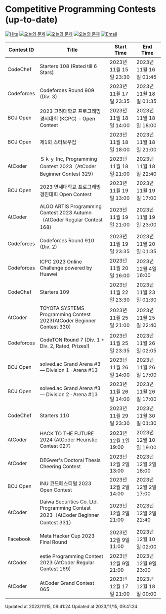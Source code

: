 Competitive Programming Contests (up-to-date)
========
[![Hits](https://hits.seeyoufarm.com/api/count/incr/badge.svg?url=https%3A%2F%2Fgithub.com%2Fika9810%2FCompetitive-Programming-Contests&count_bg=%2379C83D&title_bg=%23555555&icon=&icon_color=%23E7E7E7&title=hits&edge_flat=false)](https://hits.seeyoufarm.com)
[![오늘의 문제](https://img.shields.io/badge/Today's%20ABC-Link-lightpink)](https://github.com/ika9810/Atcoder-Daily-Contests/blob/main/ABC.md) 
[![오늘의 문제](https://img.shields.io/badge/Today's%20ARC-Link-orange)](https://github.com/ika9810/Atcoder-Daily-Contests/blob/main/ARC.md) 
[![오늘의 문제](https://img.shields.io/badge/Today's%20AGC-Link-red)](https://github.com/ika9810/Atcoder-Daily-Contests/blob/main/AGC.md) 
[![Email](https://img.shields.io/badge/Email-ika7204@naver.com-ff69b4)](mailTo:ika7204@naver.com)

 Contest ID | Title | Start Time | End Time |
---|---|---|---|
| CodeChef | Starters 108 (Rated till 6 Stars) | 2023년 11월 15일 23:30 | 2023년 11월 16일 01:45 |
| Codeforces | Codeforces Round 909 (Div. 3) | 2023년 11월 17일 23:35 | 2023년 11월 18일 01:35 |
| BOJ Open | 2023 고려대학교 프로그래밍 경시대회 (KCPC) - Open Contest | 2023년 11월 18일 14:00 | 2023년 11월 18일 18:00 |
| BOJ Open | 제1회 스타보우컵 | 2023년 11월 18일 18:00 | 2023년 11월 18일 21:00 |
| AtCoder | Ｓｋｙ Inc, Programming Contest 2023（AtCoder Beginner Contest 329） | 2023년 11월 18일 21:00 | 2023년 11월 18일 22:40 |
| BOJ Open | 2023 연세대학교 프로그래밍 경진대회 Open Contest | 2023년 11월 19일 13:00 | 2023년 11월 19일 17:00 |
| AtCoder | ALGO ARTIS Programming Contest 2023 Autumn（AtCoder Regular Contest 168） | 2023년 11월 19일 21:00 | 2023년 11월 19일 23:00 |
| Codeforces | Codeforces Round 910 (Div. 2) | 2023년 11월 19일 23:35 | 2023년 11월 20일 01:35 |
| Codeforces | ICPC 2023 Online Challenge powered by Huawei | 2023년 11월 20일 16:00 | 2023년 12월 4일 16:00 |
| CodeChef | Starters 109 | 2023년 11월 22일 23:30 | 2023년 11월 23일 01:30 |
| AtCoder | TOYOTA SYSTEMS Programming Contest 2023(AtCoder Beginner Contest 330) | 2023년 11월 25일 21:00 | 2023년 11월 25일 22:40 |
| Codeforces | CodeTON Round 7 (Div. 1 + Div. 2, Rated, Prizes!) | 2023년 11월 25일 23:35 | 2023년 11월 26일 02:05 |
| BOJ Open | solved.ac Grand Arena #3 — Division 1 · Arena #13 | 2023년 11월 26일 14:00 | 2023년 11월 26일 17:00 |
| BOJ Open | solved.ac Grand Arena #3 — Division 2 · Arena #13 | 2023년 11월 26일 14:00 | 2023년 11월 26일 17:00 |
| CodeChef | Starters 110 | 2023년 11월 29일 23:30 | 2023년 11월 30일 01:30 |
| AtCoder | HACK TO THE FUTURE 2024 (AtCoder Heuristic Contest 027) | 2023년 12월 1일 19:00 | 2023년 12월 10일 19:00 |
| AtCoder | DEGwer's Doctoral Thesis Cheering Contest | 2023년 12월 2일 13:00 | 2023년 12월 2일 18:00 |
| BOJ Open | INU 코드페스티벌 2023 Open Contest | 2023년 12월 2일 14:00 | 2023년 12월 2일 17:00 |
| AtCoder | Daiwa Securities Co. Ltd. Programming Contest 2023（AtCoder Beginner Contest 331） | 2023년 12월 2일 21:00 | 2023년 12월 2일 22:40 |
| Facebook | Meta Hacker Cup 2023 Final Round | 2023년 12월 9일 11:00 | 2023년 12월 10일 02:00 |
| AtCoder | estie Programming Contest 2023 (AtCoder Regular Contest 169) | 2023년 12월 9일 21:00 | 2023년 12월 9일 23:00 |
| AtCoder | AtCoder Grand Contest 065 | 2023년 12월 17일 21:00 | 2023년 12월 18일 00:00 |

Updated at 2023/11/15, 09:41:24
Updated at 2023/11/15, 09:41:24
